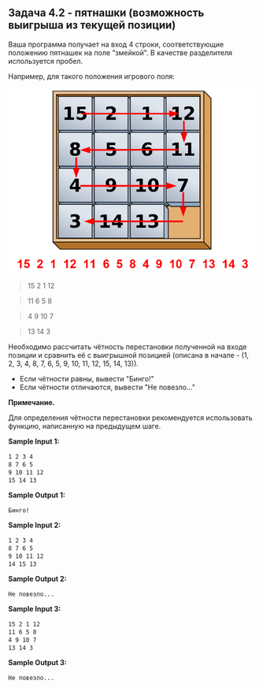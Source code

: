 ## Задача 4.2 - пятнашки (возможность выигрыша из текущей позиции)

Ваша программа получает на вход 4 строки, соответствующие положению пятнашек на поле "змейкой". В качестве разделителя используется пробел.

Например, для такого положения игрового поля:

![alt tag](https://github.com/Xelerezex/learning-space/blob/learning-space/stepik-courses/stepik-practice-python-math/08-additional-tasks/9.1-invariant/step-09/Source/1.png)

> 15 2 1 12

> 11 6 5 8

> 4 9 10 7

> 13 14 3

Необходимо рассчитать чётность перестановки полученной на входе позиции и сравнить её с выигрышной позицией (описана в начале - (1, 2, 3, 4, 8, 7, 6, 5, 9, 10, 11, 12, 15, 14, 13)).

-    Если чётности равны, вывести "Бинго!"
-    Если чётности отличаются, вывести "Не повезло..."

**Примечание.**

Для определения чётности перестановки рекомендуется использовать функцию, написанную на предыдущем шаге.

**Sample Input 1:**

```commandline
1 2 3 4
8 7 6 5
9 10 11 12
15 14 13
```

**Sample Output 1:**

```commandline
Бинго!
```

**Sample Input 2:**

```commandline
1 2 3 4
8 7 6 5
9 10 11 12
14 15 13
```

**Sample Output 2:**

```commandline
Не повезло...
```

**Sample Input 3:**

```commandline
15 2 1 12
11 6 5 8
4 9 10 7
13 14 3
```

**Sample Output 3:**

```commandline
Не повезло...
```
